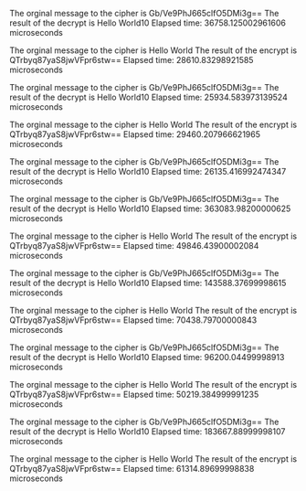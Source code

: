 
The orginal message to the cipher is Gb/Ve9PhJ665clfO5DMi3g==
The result of the decrypt is Hello World10
Elapsed time: 36758.125002961606 microseconds

The orginal message to the cipher is Hello World
The result of the encrypt is QTrbyq87yaS8jwVFpr6stw==
Elapsed time: 28610.83298921585 microseconds

The orginal message to the cipher is Gb/Ve9PhJ665clfO5DMi3g==
The result of the decrypt is Hello World10
Elapsed time: 25934.583973139524 microseconds

The orginal message to the cipher is Hello World
The result of the encrypt is QTrbyq87yaS8jwVFpr6stw==
Elapsed time: 29460.207966621965 microseconds

The orginal message to the cipher is Gb/Ve9PhJ665clfO5DMi3g==
The result of the decrypt is Hello World10
Elapsed time: 26135.416992474347 microseconds

The orginal message to the cipher is Gb/Ve9PhJ665clfO5DMi3g==
The result of the decrypt is Hello World10
Elapsed time: 363083.98200000625 microseconds

The orginal message to the cipher is Hello World
The result of the encrypt is QTrbyq87yaS8jwVFpr6stw==
Elapsed time: 49846.43900002084 microseconds

The orginal message to the cipher is Gb/Ve9PhJ665clfO5DMi3g==
The result of the decrypt is Hello World10
Elapsed time: 143588.37699998615 microseconds

The orginal message to the cipher is Hello World
The result of the encrypt is QTrbyq87yaS8jwVFpr6stw==
Elapsed time: 70438.79700000843 microseconds

The orginal message to the cipher is Gb/Ve9PhJ665clfO5DMi3g==
The result of the decrypt is Hello World10
Elapsed time: 96200.04499998913 microseconds

The orginal message to the cipher is Hello World
The result of the encrypt is QTrbyq87yaS8jwVFpr6stw==
Elapsed time: 50219.384999991235 microseconds

The orginal message to the cipher is Gb/Ve9PhJ665clfO5DMi3g==
The result of the decrypt is Hello World10
Elapsed time: 183667.88999998107 microseconds

The orginal message to the cipher is Hello World
The result of the encrypt is QTrbyq87yaS8jwVFpr6stw==
Elapsed time: 61314.89699998838 microseconds
